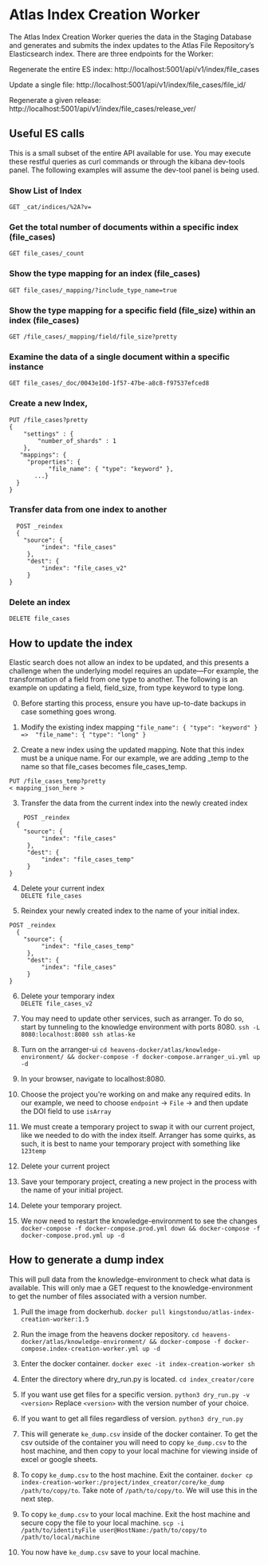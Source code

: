 # Atlas Index Creation Worker

The Atlas Index Creation Worker queries the data in the Staging Database and generates and submits the index updates to the Atlas File Repository’s Elasticsearch index. There are three endpoints for the Worker:

Regenerate the entire ES index:
http://localhost:5001/api/v1/index/file_cases

Update a single file:
http://localhost:5001/api/v1/index/file_cases/file_id/<file uuid>

Regenerate a given release:
http://localhost:5001/api/v1/index/file_cases/release_ver/<release version>


## Useful ES calls
This is a small subset of the entire API available for use. You may execute these restful queries as curl commands or through the kibana dev-tools panel. The following examples will assume the dev-tool panel is being used.
  
### Show List of Index
`GET _cat/indices/%2A?v=`

  ### Get the total number of documents within a specific index (file_cases)
`GET file_cases/_count`

 ### Show the type mapping for an index (file_cases)
`GET file_cases/_mapping/?include_type_name=true`

### Show the type mapping for a specific field (file_size) within an index (file_cases)
`GET /file_cases/_mapping/field/file_size?pretty`

  ### Examine the data of a single document within a specific instance
`GET file_cases/_doc/0043e10d-1f57-47be-a8c8-f97537efced8`
 
  
### Create a new Index,
```
PUT /file_cases?pretty
{
    "settings" : {
        "number_of_shards" : 1
    },
   "mappings": { 
     "properties": { 
		   "file_name": { "type": "keyword" },
       ...}
  }
}
```

### Transfer data from one index to another
```
  POST _reindex 
  {
    "source": {
         "index": "file_cases"
     },
     "dest": {
         "index": "file_cases_v2"
     }
}
```
  
### Delete an index
`DELETE file_cases`


## How to update the index

Elastic search does not allow an index to be updated, and this presents a challenge when the underlying model requires an update—For example, the transformation of a field from one type to another. The following is an example on updating a field, field_size, from type keyword to type long.

0. Before starting this process, ensure you have up-to-date backups in case something goes wrong.
  
1. Modify the existing index mapping
  `"file_name": { "type": "keyword" } =>  "file_name": { "type": "long" }`
  
2. Create a new index using the updated mapping. Note that this index must be a unique name. For our example, we are adding _temp to the name so that file_cases becomes file_cases_temp.
  
  ```
  PUT /file_cases_temp?pretty
  < mapping_json_here >
  ````
    
3. Transfer the data from the current index into the newly created index
```
    POST _reindex 
  {
    "source": {
         "index": "file_cases"
     },
     "dest": {
         "index": "file_cases_temp"
     }
}
```

4. Delete your current index   
`DELETE file_cases`

5. Reindex your newly created index to the name of your initial index.   
```
POST _reindex 
  {
    "source": {
         "index": "file_cases_temp"
     },
     "dest": {
         "index": "file_cases"
     }
}
```

6. Delete your temporary index    
`DELETE file_cases_v2`
 

7. You may need to update other services, such as arranger. To do so, start by tunneling to the knowledge environment with ports 8080.
`ssh -L 8080:localhost:8080 ssh atlas-ke`
    
8. Turn on the arranger-ui
`cd heavens-docker/atlas/knowledge-environment/ && docker-compose -f docker-compose.arranger_ui.yml up -d`
    
9. In your browser, navigate to localhost:8080.

10. Choose the project you're working on and make any required edits. In our example, we need to choose `endpoint` -> `File` -> and then update the DOI field to use `isArray`
    
11. We must create a temporary project to swap it with our current project, like we needed to do with the index itself. Arranger has some quirks, as such, it is best to name your temporary project with something like `123temp`
    
12. Delete your current project
    
13. Save your temporary project, creating a new project in the process with the name of your initial project.
    
14. Delete your temporary project.
  
15. We now need to restart the knowledge-environment to see the changes
`docker-compose -f docker-compose.prod.yml down && docker-compose -f docker-compose.prod.yml up -d`

## How to generate a dump index

This will pull data from the knowledge-environment to check what data is available. This will only mae a GET request to the knowledge-environment to get the number of files associated with a version number.

1. Pull the image from dockerhub. `docker pull kingstonduo/atlas-index-creation-worker:1.5`

2. Run the image from the heavens docker repository. `cd heavens-docker/atlas/knowledge-environment/ && docker-compose -f docker-compose.index-creation-worker.yml up -d`

3. Enter the docker container. `docker exec -it index-creation-worker sh`

4. Enter the directory where dry_run.py is located. `cd index_creator/core`

5. If you want use get files for a specific version. `python3 dry_run.py -v <version>` Replace `<version>` with the version number of your choice.

6. If you want to get all files regardless of version. `python3 dry_run.py`

7. This will generate `ke_dump.csv` inside of the docker container. To get the csv outside of the container you will need to copy `ke_dump.csv` to the host machine, and then copy to your local machine for viewing inside of excel or google sheets. 

8. To copy `ke_dump.csv` to the host machine. Exit the container. `docker cp index-creation-worker:/project/index_creator/core/ke_dump /path/to/copy/to`. Take note of `/path/to/copy/to`. We will use this in the next step.

9. To copy `ke_dump.csv` to your local machine. Exit the host machine and secure copy the file to your local machine. `scp -i /path/to/identityFile user@HostName:/path/to/copy/to /path/to/local/machine`

10. You now have `ke_dump.csv` save to your local machine.